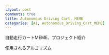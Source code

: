 ```yaml
---
layout: post
comments: true
title: Autonomous Driving Cart, MEME
categories: [AI, Autonomous_Driving_Cart_MEME]
---
```


自動走行カートMEME、プロジェクト紹介

使用されるアルゴリズム
